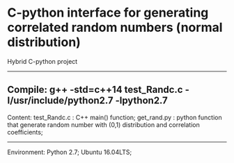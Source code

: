 # C-python interface for generating correlated random numbers (normal distribution)
Hybrid C-python project

----
Compile:
g++ -std=c++14 test_Randc.c -I/usr/include/python2.7 -lpython2.7
----
Content:
test_Randc.c : C++ main() function;
get_rand.py  : python function that generate random number with (0,1) distribution and correlation coefficients;

-----
Environment:
Python 2.7; Ubuntu 16.04LTS;
